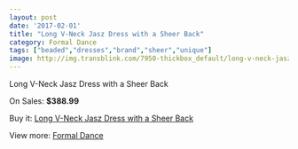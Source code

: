 ```yaml
---
layout: post
date: '2017-02-01'
title: "Long V-Neck Jasz Dress with a Sheer Back"
category: Formal Dance
tags: ["beaded","dresses","brand","sheer","unique"]
image: http://img.transblink.com/7950-thickbox_default/long-v-neck-jasz-dress-with-a-sheer-back.jpg
---
```

Long V-Neck Jasz Dress with a Sheer Back

On Sales: **$388.99**
<a href="https://www.transblink.com/en/formal-dance/2581-long-v-neck-jasz-dress-with-a-sheer-back.html"><amp-img layout="responsive" width="600" height="600" src="//img.transblink.com/7950-thickbox_default/long-v-neck-jasz-dress-with-a-sheer-back.jpg" alt="Long V-Neck Jasz Dress with a Sheer Back 0" /></a>
<a href="https://www.transblink.com/en/formal-dance/2581-long-v-neck-jasz-dress-with-a-sheer-back.html"><amp-img layout="responsive" width="600" height="600" src="//img.transblink.com/7952-thickbox_default/long-v-neck-jasz-dress-with-a-sheer-back.jpg" alt="Long V-Neck Jasz Dress with a Sheer Back 1" /></a>
<a href="https://www.transblink.com/en/formal-dance/2581-long-v-neck-jasz-dress-with-a-sheer-back.html"><amp-img layout="responsive" width="600" height="600" src="//img.transblink.com/7951-thickbox_default/long-v-neck-jasz-dress-with-a-sheer-back.jpg" alt="Long V-Neck Jasz Dress with a Sheer Back 2" /></a>

Buy it: [Long V-Neck Jasz Dress with a Sheer Back](https://www.transblink.com/en/formal-dance/2581-long-v-neck-jasz-dress-with-a-sheer-back.html "Long V-Neck Jasz Dress with a Sheer Back")

View more: [Formal Dance](https://www.transblink.com/en/6-formal-dance "Formal Dance")